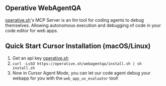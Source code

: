 ## Operative WebAgentQA 
[operative.sh](https://www.operative.sh)'s MCP Server is an llm tool for coding agents to debug themselves. Allowing autonomous execution and debugging of code in your code editor for web apps. 
## Quick Start Cursor Installation (macOS/Linux) 
1. Get an api key [operative.sh](https://www.operative.sh) 
2. ```curl -LsSO https://operative.sh/webagentqa/install.sh | sh install.sh```
3. Now in Cursor Agent Mode, you can let our code agent debug your webapp for you with the `web_app_ux_evaluator` tool!
